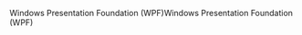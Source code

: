 <span data-ttu-id="4eab1-101">Windows Presentation Foundation (WPF)</span><span class="sxs-lookup"><span data-stu-id="4eab1-101">Windows Presentation Foundation (WPF)</span></span>